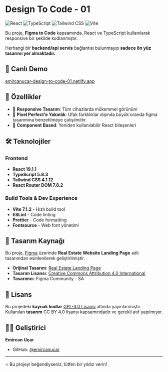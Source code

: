 # Design To Code - 01

![React](https://img.shields.io/badge/React-19.1.1-61dafb?style=flat-square&logo=react)
![TypeScript](https://img.shields.io/badge/TypeScript-5.8.3-3178c6?style=flat-square&logo=typescript)
![Tailwind CSS](https://img.shields.io/badge/TailwindCSS-4.1.12-38bdf8?style=flat-square&logo=tailwindcss)
![Vite](https://img.shields.io/badge/Vite-7.1.2-646cff?style=flat-square&logo=vite)

Bu proje, **Figma to Code** kapsamında, React ve TypeScript kullanılarak responsive bir şekilde kodlanmıştır.

Herhangi bir **backend/api servis** bağlantısı bulunmayıp **sadece ön yüz tasarımı yer almaktadır.**

## 📄 Canlı Demo

<a href="https://emircanucar-design-to-code-01.netlify.app/" target="_blank">emircanucar-design-to-code-01.netlify.app</a>

## 🚀 Özellikler

- 📱 **Responsive Tasarım**: Tüm cihazlarda mükemmel görünüm
- 🎨 **Pixel Perfect'e Yakınlık**: Ufak farklılıklar dışında büyük oranda figma tasarımına benzetilmeye çalışılmıltır.
- 🎯 **Component Based**: Yeniden kullanılabilir React bileşenleri

## 🛠️ Teknolojiler

### Frontend

- **React 19.1.1**
- **TypeScript 5.8.3**
- **Tailwind CSS 4.1.12**
- **React Router DOM 7.8.2**

### Build Tools & Dev Experience

- **Vite 7.1.2** - Hızlı build tool
- **ESLint** - Code linting
- **Prettier** - Code formatting
- **Fontsource** - Web font yönetimi

## 🎨 Tasarım Kaynağı

Bu proje, [Figma](https://figma.com) üzerinde **Real Estate Website Landing Page** adlı tasarımdan esinlenilerek geliştirilmiştir.

- **Orijinal Tasarım**: [Real Estate Landing Page](https://www.figma.com/community/file/1438552811702648785)
- **Tasarım Lisansı**: [Creative Commons Attribution 4.0 International](https://creativecommons.org/licenses/by/4.0/)
- **Tasarımcı**: Figma Community - SA

## 📄 Lisans

Bu projedeki **kaynak kodlar** [GPL-3.0 Lisansı](LICENSE) altında yayınlanmıştır.  
Kullanılan **tasarım** CC BY 4.0 lisansı kapsamındadır ve gerekli atıf yapılmıştır.

## 👨‍💻 Geliştirici

**Emircan Uçar**

- GitHub: [@emircanucar](https://github.com/emircanucar)

---

⭐ Bu projeyi beğendiyseniz, lütfen bir yıldız verin!
